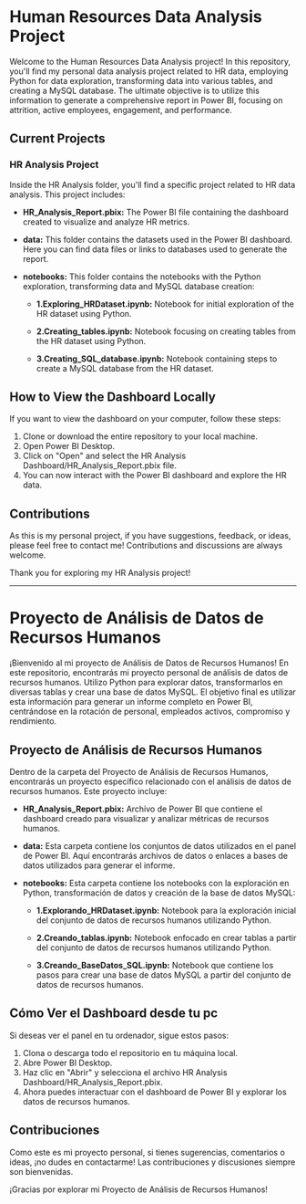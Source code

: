 # Human Resources Data Analysis Project

Welcome to the Human Resources Data Analysis project! In this repository, you'll find my personal data analysis project related to HR data, employing Python for data exploration, transforming data into various tables, and creating a MySQL database. The ultimate objective is to utilize this information to generate a comprehensive report in Power BI, focusing on attrition, active employees, engagement, and performance.

## Current Projects

### HR Analysis Project
Inside the HR Analysis folder, you'll find a specific project related to HR data analysis. This project includes:

- **HR_Analysis_Report.pbix:** The Power BI file containing the dashboard created to visualize and analyze HR metrics.

- **data:** This folder contains the datasets used in the Power BI dashboard. Here you can find data files or links to databases used to generate the report.

- **notebooks:** This folder contains the notebooks with the Python exploration, transforming data and MySQL database creation:

  - **1.Exploring_HRDataset.ipynb:** Notebook for initial exploration of the HR dataset using Python.

  - **2.Creating_tables.ipynb:** Notebook focusing on creating tables from the HR dataset using Python.

  - **3.Creating_SQL_database.ipynb:** Notebook containing steps to create a MySQL database from the HR dataset.


## How to View the Dashboard Locally

If you want to view the dashboard on your computer, follow these steps:

1. Clone or download the entire repository to your local machine.
2. Open Power BI Desktop.
3. Click on "Open" and select the HR Analysis Dashboard/HR_Analysis_Report.pbix file.
4. You can now interact with the Power BI dashboard and explore the HR data.

## Contributions

As this is my personal project, if you have suggestions, feedback, or ideas, please feel free to contact me! Contributions and discussions are always welcome.

Thank you for exploring my HR Analysis project!

___

# Proyecto de Análisis de Datos de Recursos Humanos

¡Bienvenido al mi proyecto de Análisis de Datos de Recursos Humanos! En este repositorio, encontrarás mi proyecto personal de análisis de datos de recursos humanos. Utilizo Python para explorar datos, transformarlos en diversas tablas y crear una base de datos MySQL. El objetivo final es utilizar esta información para generar un informe completo en Power BI, centrándose en la rotación de personal, empleados activos, compromiso y rendimiento.

## Proyecto de Análisis de Recursos Humanos
Dentro de la carpeta del Proyecto de Análisis de Recursos Humanos, encontrarás un proyecto específico relacionado con el análisis de datos de recursos humanos. Este proyecto incluye:

- **HR_Analysis_Report.pbix:** Archivo de Power BI que contiene el dashboard creado para visualizar y analizar métricas de recursos humanos.

- **data:** Esta carpeta contiene los conjuntos de datos utilizados en el panel de Power BI. Aquí encontrarás archivos de datos o enlaces a bases de datos utilizados para generar el informe.

- **notebooks:** Esta carpeta contiene los notebooks con la exploración en Python, transformación de datos y creación de la base de datos MySQL:

  - **1.Explorando_HRDataset.ipynb:** Notebook para la exploración inicial del conjunto de datos de recursos humanos utilizando Python.

  - **2.Creando_tablas.ipynb:** Notebook enfocado en crear tablas a partir del conjunto de datos de recursos humanos utilizando Python.

  - **3.Creando_BaseDatos_SQL.ipynb:** Notebook que contiene los pasos para crear una base de datos MySQL a partir del conjunto de datos de recursos humanos.

## Cómo Ver el Dashboard desde tu pc

Si deseas ver el panel en tu ordenador, sigue estos pasos:

1. Clona o descarga todo el repositorio en tu máquina local.
2. Abre Power BI Desktop.
3. Haz clic en "Abrir" y selecciona el archivo HR Analysis Dashboard/HR_Analysis_Report.pbix.
4. Ahora puedes interactuar con el dashboard de Power BI y explorar los datos de recursos humanos.

## Contribuciones

Como este es mi proyecto personal, si tienes sugerencias, comentarios o ideas, ¡no dudes en contactarme! Las contribuciones y discusiones siempre son bienvenidas.

¡Gracias por explorar mi Proyecto de Análisis de Recursos Humanos!